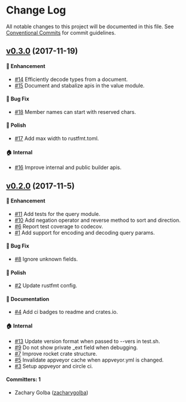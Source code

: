 # Change Log

All notable changes to this project will be documented in this file.
See [Conventional Commits](https://conventionalcommits.org) for commit guidelines.

## [v0.3.0](https://github.com/zacharygolba/json-api-rs/compare/v0.2.0...v0.3.0) (2017-11-19)

#### :rocket: Enhancement
* [#14](https://github.com/zacharygolba/json-api-rs/pull/14) Efficiently decode types from a document.
* [#15](https://github.com/zacharygolba/json-api-rs/pull/15) Document and stabalize apis in the value module.

#### :bug: Bug Fix
* [#18](https://github.com/zacharygolba/json-api-rs/pull/18) Member names can start with reserved chars.

#### :nail_care: Polish
* [#17](https://github.com/zacharygolba/json-api-rs/pull/17) Add max width to rustfmt.toml.

#### :house: Internal
* [#16](https://github.com/zacharygolba/json-api-rs/pull/16) Improve internal and public builder apis.

## [v0.2.0](https://github.com/zacharygolba/json-api-rs/compare/v0.1.0...v0.2.0) (2017-11-5)

#### :rocket: Enhancement
* [#11](https://github.com/zacharygolba/json-api-rs/pull/11) Add tests for the query module.
* [#10](https://github.com/zacharygolba/json-api-rs/pull/10) Add negation operator and reverse method to sort and direction.
* [#6](https://github.com/zacharygolba/json-api-rs/pull/6) Report test coverage to codecov.
* [#1](https://github.com/zacharygolba/json-api-rs/pull/1) Add support for encoding and decoding query params.

#### :bug: Bug Fix
* [#8](https://github.com/zacharygolba/json-api-rs/pull/8) Ignore unknown fields.

#### :nail_care: Polish
* [#2](https://github.com/zacharygolba/json-api-rs/pull/2) Update rustfmt config.

#### :memo: Documentation
* [#4](https://github.com/zacharygolba/json-api-rs/pull/4) Add ci badges to readme and crates.io.

#### :house: Internal
* [#13](https://github.com/zacharygolba/json-api-rs/pull/13) Update version format when passed to --vers in test.sh.
* [#9](https://github.com/zacharygolba/json-api-rs/pull/9) Do not show private _ext field when debugging.
* [#7](https://github.com/zacharygolba/json-api-rs/pull/7) Improve rocket crate structure.
* [#5](https://github.com/zacharygolba/json-api-rs/pull/5) Invalidate appveyor cache when appveyor.yml is changed.
* [#3](https://github.com/zacharygolba/json-api-rs/pull/3) Setup appveyor and circle ci.

#### Committers: 1
- Zachary Golba ([zacharygolba](https://github.com/zacharygolba))
